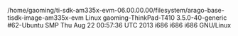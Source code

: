 /home/gaoming/ti-sdk-am335x-evm-06.00.00.00/filesystem/arago-base-tisdk-image-am335x-evm
Linux gaoming-ThinkPad-T410 3.5.0-40-generic #62-Ubuntu SMP Thu Aug 22 00:57:36 UTC 2013 i686 i686 i686 GNU/Linux
